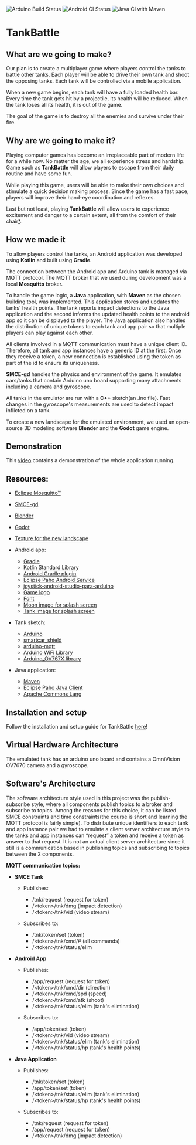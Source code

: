 ![Arduino Build Status](https://github.com/DIT113-V22/group-03/actions/workflows/arduino-build.yml/badge.svg)
![Android CI Status](https://github.com/DIT113-V22/group-03/actions/workflows/android-ci.yml/badge.svg)
![Java CI with Maven](https://github.com/DIT113-V22/group-03/actions/workflows/java-maven-ci.yml/badge.svg)

# TankBattle

## What are we going to make?

Our plan is to create a multiplayer game where players control the tanks to battle other tanks. Each player will be able to drive their own tank and shoot the opposing tanks. Each tank will be controlled via a mobile application.

When a new game begins, each tank will have a fully loaded health bar. Every time the tank gets hit by a projectile, its health will be reduced. When the tank loses all its health, it is out of the game. 

The goal of the game is to destroy all the enemies and survive under their fire.

## Why are we going to make it?

Playing computer games has become an irreplaceable part of modern life for a while now. No matter the age, we all experience stress and hardship. Game such as **TankBattle** will allow players to escape from their daily routine and have some fun. 

While playing this game, users will be able to make their own choices and stimulate a quick decision making process. Since the game has a fast pace, players will improve their hand-eye coordination and reflexes. 

Last but not least, playing **TankBattle** will allow users to experience excitement and danger to a certain extent, all from the comfort of their chair[*](https://gamequitters.com/15-reasons-people-play-video-games/#:~:text=Autonomy%20or%20Independence&text=They%20have%20a%20reason%20to,influence%20or%20direction%20from%20others.).

## How we made it

To allow players control the tanks, an Android application was developed using **Kotlin** and built using **Gradle**.

The connection between the Android app and Arduino tank is managed via MQTT protocol. The MQTT broker that we used during development was a local **Mosquitto** broker.

To handle the game logic, a **Java** application, with **Maven** as the chosen building tool, was implemented. This application stores and updates the tanks' health points. The tank reports impact detections to the Java application and the second informs the updated health points to the android app so it can be displayed to the player. The Java application also handles the distribution of unique tokens to each tank and app pair so that multiple players can play against each other.

All clients involved in a MQTT communication must have a unique client ID. Therefore, all tank and app instances have a generic ID at the first. Once they receive a token, a new connection is established using the token as part of the id to ensure its uniqueness.

**SMCE-gd** handles the physics and environment of the game. It emulates cars/tanks that contain Arduino uno board supporting many attachments including a camera and gyroscope.

All tanks in the emulator are run with a **C++** sketch(an .ino file). Fast changes in the gyroscope's measurements are used to detect impact inflicted on a tank.

To create a new landscape for the emulated environment, we used an open-source 3D modeling software **Blender** and the **Godot** game engine.

## Demonstration

This [video](https://youtu.be/fK3lWxg_zFw) contains a demonstration of the whole application running.


## Resources:
* [Eclipse Mosquitto™](https://mosquitto.org/)
* [SMCE-gd](https://github.com/ItJustWorksTM/smce-gd)
* [Blender](https://www.blender.org/) 
* [Godot](https://godotengine.org/)
* [Texture for the new landscape](https://ambientcg.com/view?id=Rock017)

* Android app: 
    * [Gradle](https://gradle.org/)
    * [Kotlin Standard Library](https://kotlinlang.org/api/latest/jvm/stdlib/)
    * [Android Gradle plugin](https://developer.android.com/reference/tools/gradle-api)
    * [Eclipse Paho Android Service](https://www.eclipse.org/paho/index.php?page=clients/android/index.php)
    * [joystick-android-studio-para-arduino](https://github.com/jose-jhr/joystick-android-studio-para-arduino)
    * [Game logo](http://www.freelogodesign.org)
    * [Font](https://www.fontget.com/font/tudor-victors/)
    * [Moon image for splash screen](https://earthsky.org/earthsky-community-photos/entry/43930/)
    * [Tank image for splash screen](http://favpng.com/png_view/tank-tank-download-icon-png/8yar3Bvc)

* Tank sketch:
    * [Arduino](https://www.arduino.cc/reference/en/)
    * [smartcar_shield](https://github.com/platisd/smartcar_shield)
    * [arduino-mqtt](https://github.com/256dpi/arduino-mqtt)
    * [Arduino WiFi Library](https://www.arduino.cc/reference/en/libraries/wifi/)
    * [Arduino_OV767X library](https://www.arduino.cc/reference/en/libraries/arduino_ov767x/)

* Java application:
    * [Maven](https://maven.apache.org/)
    * [Eclipse Paho Java Client](https://www.eclipse.org/paho/index.php?page=clients/java/index.php)
    * [Apache Commons Lang](https://commons.apache.org/proper/commons-lang/)


## Installation and setup

Follow the installation and setup guide for TankBattle [here](https://github.com/DIT113-V22/group-03/wiki/Installation-and-setup)!


## Virtual Hardware Architecture

The emulated tank has an arduino uno board and contains a OmniVision OV7670 camera and a gyroscope.  


## Software's Architecture

The software architecture style used in this project was the publish-subscribe style, where all components publish topics to a broker and subscribe to topics. Among the reasons for this choice, it can be listed SMCE constraints and time constraints(the course is short and learning the MQTT protocol is fairly simple). To distribute unique identifiers to each tank and app instance pair we had to emulate a client server architecture style to the tanks and app instances can “request” a token and receive a token as answer to that request. It is not an actual client server architecture since it still is a communication based in publishing topics and subscribing to topics between the 2 components. 

**MQTT communication topics:**

- **SMCE Tank**
    - Publishes: 
        - /tnk/request (request for token)
        - /\<token>/tnk/dmg (impact detection)
        - /\<token>/tnk/vid (video stream)
    
    - Subscribes to:
        - /tnk/token/set (token)
        - /\<token>/tnk/cmd/# (all commands)
        - /\<token>/tnk/status/elim

- **Android App** 
    - Publishes:
        - /app/request (request for token)
        - /\<token>/tnk/cmd/dir (direction)
        - /\<token>/tnk/cmd/spd (speed)
        - /\<token>/tnk/cmd/atk (shoot)
        - /\<token>/tnk/status/elim (tank's elimination)

    - Subscribes to:
        - /app/token/set (token)
        - /\<token>/tnk/vid (video stream)
        - /\<token>/tnk/status/elim (tank's elimination)
        - /\<token>/tnk/status/hp (tank's health points)

- **Java Application** 
    - Publishes: 
        - /tnk/token/set (token)
        - /app/token/set (token)
        - /\<token>/tnk/status/elim (tank's elimination)
        - /\<token>/tnk/status/hp (tank's health points)

    - Subscribes to: 
        - /tnk/request (request for token)
        - /app/request (request for token)
        - /\<token>/tnk/dmg (impact detection)
